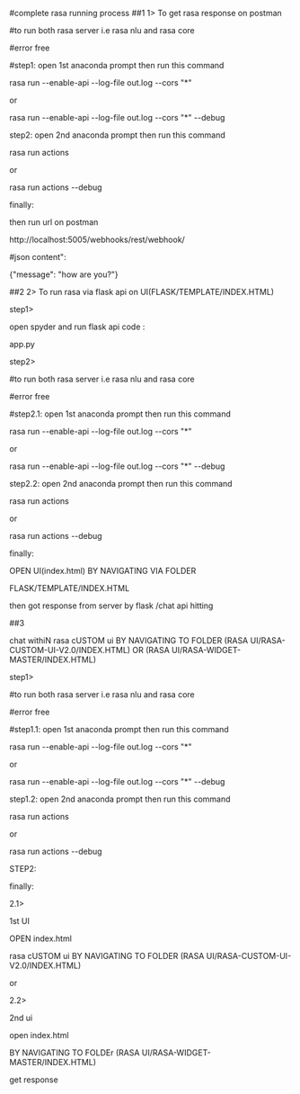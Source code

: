 
#complete rasa running process
##1
1> To get rasa response on postman

#to run both rasa server i.e rasa nlu and rasa core

#error free

#step1: open 1st anaconda prompt then run this command

rasa run --enable-api --log-file out.log --cors "*"

or

rasa run --enable-api --log-file out.log --cors "*" --debug

step2: open 2nd anaconda prompt then run this command

rasa run actions

or 

rasa run actions --debug

finally:

then run url on postman

http://localhost:5005/webhooks/rest/webhook/

#json content":

{"message": "how are you?"}


##2
2> To run rasa via flask api on UI(FLASK/TEMPLATE/INDEX.HTML)

step1>

open spyder and run flask api code :

app.py


step2>

#to run both rasa server i.e rasa nlu and rasa core

#error free

#step2.1: open 1st anaconda prompt then run this command

rasa run --enable-api --log-file out.log --cors "*"

or

rasa run --enable-api --log-file out.log --cors "*" --debug

step2.2: open 2nd anaconda prompt then run this command

rasa run actions

or 

rasa run actions --debug

finally:

OPEN  UI(index.html) BY NAVIGATING VIA FOLDER

FLASK/TEMPLATE/INDEX.HTML

then got response from server by flask /chat api hitting


##3

chat withiN rasa cUSTOM ui BY NAVIGATING TO FOLDER (RASA UI/RASA-CUSTOM-UI-V2.0/INDEX.HTML) OR (RASA UI/RASA-WIDGET-MASTER/INDEX.HTML)

step1>

#to run both rasa server i.e rasa nlu and rasa core

#error free

#step1.1: open 1st anaconda prompt then run this command

rasa run --enable-api --log-file out.log --cors "*"

or

rasa run --enable-api --log-file out.log --cors "*" --debug

step1.2: open 2nd anaconda prompt then run this command

rasa run actions

or 

rasa run actions --debug

STEP2:

finally:

2.1>

1st UI

OPEN index.html 

rasa cUSTOM ui BY NAVIGATING TO FOLDER (RASA UI/RASA-CUSTOM-UI-V2.0/INDEX.HTML) 

or 

2.2>

2nd ui

open index.html

BY NAVIGATING TO FOLDEr (RASA UI/RASA-WIDGET-MASTER/INDEX.HTML)

get response
